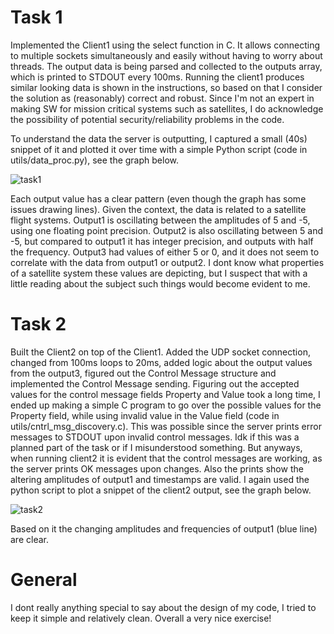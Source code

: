 # Task 1
Implemented the Client1 using the select function in C. It allows connecting to multiple sockets simultaneously 
and easily without having to worry about threads. The output data is being parsed and collected to the outputs array, 
which is printed to STDOUT every 100ms. Running the client1 produces similar looking data is shown in the instructions, 
so based on that I consider the solution as (reasonably) correct and robust. Since I'm not an expert in making SW for mission 
critical systems such as satellites, I do acknowledge the possibility of potential security/reliability problems in the code. 

To understand the data the server is outputting, I captured a small (40s) snippet of it and plotted it 
over time with a simple Python script (code in utils/data_proc.py), see the graph below. 

![task1](https://github.com/migi-t/fsw-homework/assets/77881230/d7446d4e-1051-418b-a62d-5780c108edae)

Each output value has a clear pattern (even though the graph has some issues drawing lines). Given the context, the data is related to a satellite flight systems.  Output1 is oscillating between the amplitudes of 5 and -5, using one floating point precision. 
Output2 is also oscillating between 5 and -5, but compared to output1 it has integer precision, and outputs with half the frequency. 
Output3 had values of either 5 or 0, and it does not seem to correlate with the data from output1 or output2. 
I dont know what properties of a satellite system these values are depicting, but I suspect that with a little reading about the subject such things would become evident to me. 

# Task 2
Built the Client2 on top of the Client1. Added the UDP socket connection, changed from 100ms loops to 20ms, added logic about the output values from the output3, figured out the Control Message structure and implemented the Control Message sending. Figuring out the accepted values for the control message fields Property and Value took a long time, I ended up making a simple C program to go over the possible values for the Property field, while using invalid value in the Value field (code in utils/cntrl_msg_discovery.c). This was possible since the server prints error messages to STDOUT upon invalid control messages. Idk if this was a planned part of the task or if I misunderstood something. But anyways, when running client2 it is evident that the control messages are working, as the server prints OK messages upon changes. Also the prints show the altering amplitudes of output1 and timestamps are valid. I again used the python script to plot a snippet of the client2 output, see the graph below.  

![task2](https://github.com/migi-t/fsw-homework/assets/77881230/c8b4717b-141b-4313-b34c-5d81fd0a0684)

Based on it the changing amplitudes and frequencies of output1 (blue line) are clear. 

# General
I dont really anything special to say about the design of my code, I tried to keep it simple and relatively clean. Overall a very nice exercise!
